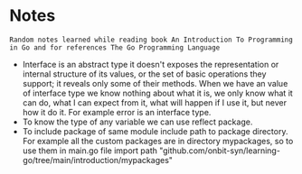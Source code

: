 # Notes
```
Random notes learned while reading book An Introduction To Programming in Go and for references The Go Programming Language
```
* Interface is an abstract type it doesn't exposes the representation or internal structure of its values, or the set of basic operations they support; it reveals only some of their methods. When we have an value of interface type we know nothing about what it is, we only know what it can do, what I can expect from it, what will happen if I use it, but never how it do it. For example error is an interface type.
* To know the type of any variable we can use reflect package.
* To include package of same module include path to package directory. For example all the custom packages are in directory mypackages, so to use them in main.go file import path "github.com/onbit-syn/learning-go/tree/main/introduction/mypackages"